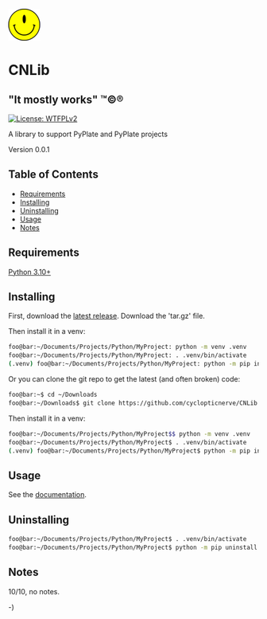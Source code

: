 <!----------------------------------------------------------------------------->
<!-- Project : CNLib                                           /          \  -->
<!-- Filename: README.md                                      |     ()     | -->
<!-- Date    : 06/12/2025                                     |            | -->
<!-- Author  : cyclopticnerve                                 |   \____/   | -->
<!-- License : WTFPLv2                                         \          /  -->
<!----------------------------------------------------------------------------->

![](images/cnlib.png)
# CNLib

## "It mostly works" ™©®

[![License: WTFPLv2](https://img.shields.io/badge/License-WTFPL-brightgreen.svg)](http://www.wtfpl.net)

<!-- __RM_SHORT_DESC__ -->
A library to support PyPlate and PyPlate projects
<!-- __RM_SHORT_DESC__ -->

<!-- __RM_VERSION__ -->
Version 0.0.1
<!-- __RM_VERSION__ -->

<!-- ![alt-text](readme/screenshot.png) -->

## Table of Contents
- [Requirements](#requirements)
- [Installing](#installing)
- [Uninstalling](#uninstalling)
- [Usage](#usage)
- [Notes](#notes)

## Requirements
<!-- __RM_DEPS__ -->
[Python 3.10+](https://python.org)
<!-- __RM_DEPS__ -->

## Installing
<!-- __RM_PKG__ -->
First, download the [latest release](https://github.com/cyclopticnerve/CNLib/releases/latest).
Download the 'tar.gz' file.

Then install it in a venv:
```bash
foo@bar:~/Documents/Projects/Python/MyProject: python -m venv .venv
foo@bar:~/Documents/Projects/Python/MyProject: . .venv/bin/activate
(.venv) foo@bar:~/Documents/Projects/Python/MyProject: python -m pip install /home/foo/Downloads/CNLib-<version>.tar.gz
```
Or you can clone the git repo to get the latest (and often broken) code:
```bash
foo@bar:~$ cd ~/Downloads
foo@bar:~/Downloads$ git clone https://github.com/cyclopticnerve/CNLib
```
Then install it in a venv:
```bash
foo@bar:~/Documents/Projects/Python/MyProject$$ python -m venv .venv
foo@bar:~/Documents/Projects/Python/MyProject$ . .venv/bin/activate
(.venv) foo@bar:~/Documents/Projects/Python/MyProject$ python -m pip install /home/foo/Downloads/CNLib-<version>.tar.gz
```
<!-- __RM_PKG__ -->

## Usage
See the [documentation](docs).

## Uninstalling
<!-- __RM_PKG__ -->
```bash
foo@bar:~/Documents/Projects/Python/MyProject$ . .venv/bin/activate
foo@bar:~/Documents/Projects/Python/MyProject$ python -m pip uninstall cnlib
```
<!-- __RM_PKG__ -->

## Notes
10/10, no notes.

-)
<!-- -) -->
